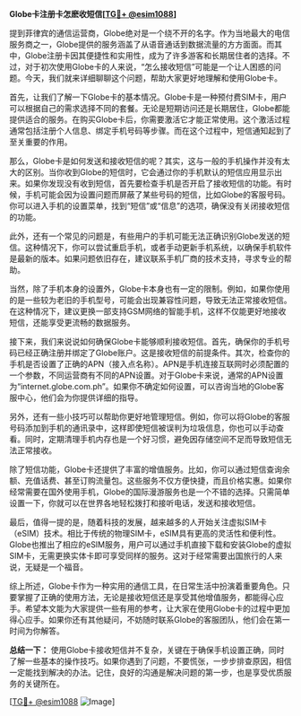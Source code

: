 **Globe卡注册卡怎麽收短信[[TG💪+ @esim1088](https://t.me/s/esim1088)]**

提到菲律宾的通信运营商，Globe绝对是一个绕不开的名字。作为当地最大的电信服务商之一，Globe提供的服务涵盖了从语音通话到数据流量的方方面面。而其中，Globe注册卡因其便捷性和实用性，成为了许多游客和长期居住者的选择。不过，对于初次使用Globe卡的人来说，“怎么接收短信”可能是一个让人困惑的问题。今天，我们就来详细聊聊这个问题，帮助大家更好地理解和使用Globe卡。

首先，让我们了解一下Globe卡的基本情况。Globe卡是一种预付费SIM卡，用户可以根据自己的需求选择不同的套餐。无论是短期访问还是长期居住，Globe都能提供适合的服务。在购买Globe卡后，你需要激活它才能正常使用。这个激活过程通常包括注册个人信息、绑定手机号码等步骤。而在这个过程中，短信通知起到了至关重要的作用。

那么，Globe卡是如何发送和接收短信的呢？其实，这与一般的手机操作并没有太大的区别。当你收到Globe的短信时，它会通过你的手机默认的短信应用显示出来。如果你发现没有收到短信，首先要检查手机是否开启了接收短信的功能。有时候，手机可能会因为设置问题而屏蔽了某些号码的短信，比如Globe的客服号码。你可以进入手机的设置菜单，找到“短信”或“信息”的选项，确保没有关闭接收短信的功能。

此外，还有一个常见的问题是，有些用户的手机可能无法正确识别Globe发送的短信。这种情况下，你可以尝试重启手机，或者手动更新手机系统，以确保手机软件是最新的版本。如果问题依旧存在，建议联系手机厂商的技术支持，寻求专业的帮助。

当然，除了手机本身的设置外，Globe卡本身也有一定的限制。例如，如果你使用的是一些较为老旧的手机型号，可能会出现兼容性问题，导致无法正常接收短信。在这种情况下，建议更换一部支持GSM网络的智能手机，这样不仅能更好地接收短信，还能享受更流畅的数据服务。

接下来，我们来说说如何确保Globe卡能够顺利接收短信。首先，确保你的手机号码已经正确注册并绑定了Globe账户。这是接收短信的前提条件。其次，检查你的手机是否设置了正确的APN（接入点名称）。APN是手机连接互联网时必须配置的一个参数，不同运营商有不同的APN设置。对于Globe卡来说，通常的APN设置为“internet.globe.com.ph”。如果你不确定如何设置，可以咨询当地的Globe客服中心，他们会为你提供详细的指导。

另外，还有一些小技巧可以帮助你更好地管理短信。例如，你可以将Globe的客服号码添加到手机的通讯录中，这样即使短信被误判为垃圾信息，你也可以手动查看。同时，定期清理手机内存也是一个好习惯，避免因存储空间不足而导致短信无法正常接收。

除了短信功能，Globe卡还提供了丰富的增值服务。比如，你可以通过短信查询余额、充值话费、甚至订购流量包。这些服务不仅方便快捷，而且价格实惠。如果你经常需要在国外使用手机，Globe的国际漫游服务也是一个不错的选择。只需简单设置一下，你就可以在世界各地轻松拨打和接听电话，发送和接收短信。

最后，值得一提的是，随着科技的发展，越来越多的人开始关注虚拟SIM卡（eSIM）技术。相比于传统的物理SIM卡，eSIM具有更高的灵活性和便利性。Globe也推出了相应的eSIM服务，用户可以通过手机直接下载和安装Globe的虚拟SIM卡，无需更换实体卡即可享受同样的服务。这对于经常需要出国旅行的人来说，无疑是一个福音。

综上所述，Globe卡作为一种实用的通信工具，在日常生活中扮演着重要角色。只要掌握了正确的使用方法，无论是接收短信还是享受其他增值服务，都能得心应手。希望本文能为大家提供一些有用的参考，让大家在使用Globe卡的过程中更加得心应手。如果你还有其他疑问，不妨随时联系Globe的客服团队，他们会在第一时间为你解答。

**总结一下：** 使用Globe卡接收短信并不复杂，关键在于确保手机设置正确，同时了解一些基本的操作技巧。如果你遇到了问题，不要慌张，一步步排查原因，相信一定能找到解决的办法。记住，良好的沟通是解决问题的第一步，也是享受优质服务的关键所在。

[[TG💪+ @esim1088](https://t.me/s/esim1088) ![Image](https://i.postimg.cc/4NQfJmqS/Snipaste-2025-05-13-00-14-12.png)]